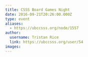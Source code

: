```yaml
---
title: CSSS Board Games Night 
date: 2016-09-21T20:26:00.000Z
type: event
aliases:
  - https://ubccsss.org/node/1557
author:
  username: Tristan Rice
  link: https://ubccsss.org/user/54
images:
---
```


